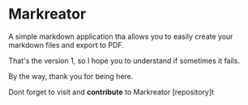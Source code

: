 # Markreator

A simple markdown application tha allows you to easily create your markdown files and export to PDF.

That's the version 1, so I hope you to understand if sometimes it fails.

By the way, thank you for being here.

Dont forget to visit and **contribute** to Markreator [repository]t